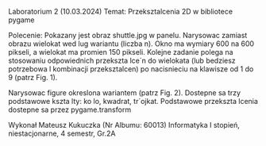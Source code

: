 Laboratorium 2 (10.03.2024)
Temat: Przeksztalcenia 2D w bibliotece pygame

Polecenie:
Pokazany jest obraz shuttle.jpg w panelu. Narysowac zamiast obrazu wielokat wed lug wariantu (liczba n). Okno ma wymiary 600 na 600 pikseli, a wielokat ma promien 150 pikseli. Kolejne zadanie polega na stosowaniu odpowiednich przekszta lce´n do wielokata (lub bedziesz potrzebowa l kombinacji przeksztalcen) po nacisnieciu na klawisze od 1 do 9 (patrz Fig. 1).

Narysowac figure okreslona wariantem (patrz Fig. 2). Dostepne sa trzy podstawowe kszta lty: ko lo, kwadrat, tr´ojkat. Podstawowe przekszta lcenia dostepne sa przez pygame.transform

Wykonał
Mateusz Kukuczka (Nr Albumu: 60013)
Informatyka I stopień,
niestacjonarne,
4 semestr,
Gr.2A
